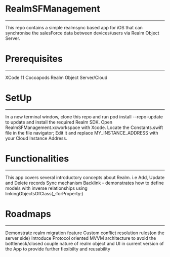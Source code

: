 # RealmSFManagement
-----------------------------
This repo contains a simple realmsync based app for iOS that can synchronise the salesForce data between devices/users via Realm Object Server.

# Prerequisites
----------------------------

XCode 11
Cocoapods
Realm Object Server/Cloud

# SetUp
--------------------------

In a new terminal window, clone this repo and run pod install --repo-update to update and install the required Realm SDK.
Open RealmSFManagement.xcworkspace with Xcode.
Locate the Constants.swift file in the file navigator; Edit it and replace MY_INSTANCE_ADDRESS with your Cloud Instance Address.

# Functionalities
----------------------------
This app covers several introductory concepts about Realm.
  i.e Add, Update and Delete records
  Sync mechanism
  Backlink - demonstrates how to define models with inverse relationships using linkingObjectsOfClass(_:forProperty:)
  
# Roadmaps
----------------------------
Demonstrate realm migration feature
Custom conflict resolution rules(on the server side)
Introduce Protocol oriented MVVM architecture to avoid the bottleneck/closed couple nature of realm object and UI in current version of the App to provide further flexibilty and reusability

